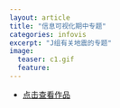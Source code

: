 ```yaml
---
layout: article
title: "信息可视化期中专题"
categories: infovis
excerpt: "J组有关地震的专题"
image:
  teaser: c1.gif
  feature: 
---
```

<div class="col-md-9" markdown="1" >


- <a href="http://www.elpsycongroo.cc/2017/10/22/china-earthquakes-visualization/" target="_blank"> 点击查看作品</a>

</div>